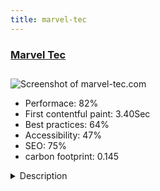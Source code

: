 ```yaml
---
title: marvel-tec
---
```


<div style="height: 3rem">
  <a href="http://marvel-tec.com"><h3>Marvel Tec</h3></a>
</div>
<img loading="lazy" src="/images/thumbs/marvel-tec.com.jpg" alt="Screenshot of marvel-tec.com" />
<ul>
  <li>Performace: 82%</li>
  <li>
    First contentful paint:
    3.40Sec
  </li>
  <li>Best practices: 64%</li>
  <li>Accessibility: 47%</li>
  <li>SEO: 75%</li>
  <li>carbon footprint: 0.145</li>
</ul>
<details>
  <summary>Description</summary>
  <p>Marvel supplies and supports a range of office automation machines including Point of Sale Solutions, Cash Drawers, Receipt Printers, Banknote Counters, ID Card Printers & Data Collectors.Joomla Version used is 3.6. We have designed the website using Shaper5 "Design Control" template with a little customization. Also we have added more functionalities to the website by using the following extensions: J2 Store, JCE Editor, Free Style FAQs, Images Slideshow 3D Effect, and Regular Labs - Tabs.</p>
</details>


